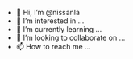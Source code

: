 - 👋 Hi, I’m @nissanla
- 👀 I’m interested in ...
- 🌱 I’m currently learning ...
- 💞️ I’m looking to collaborate on ...
- 📫 How to reach me ...

<!---
nissanla/nissanla is a ✨ special ✨ repository because its `README.md` (this file) appears on your GitHub profile.
You can click the Preview link to take a look at your changes.
--->
